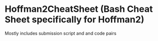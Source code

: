 # Hoffman2CheatSheet (Bash Cheat Sheet specifically for Hoffman2)

Mostly includes submission script and and code pairs
